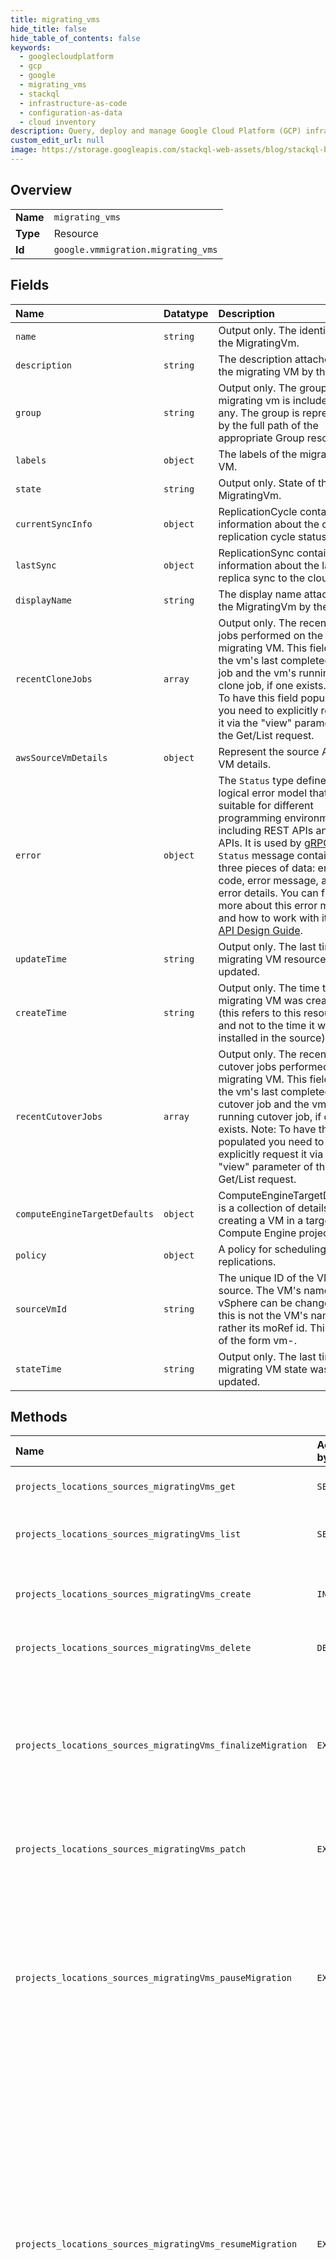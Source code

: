 ```yaml
---
title: migrating_vms
hide_title: false
hide_table_of_contents: false
keywords:
  - googlecloudplatform
  - gcp
  - google
  - migrating_vms
  - stackql
  - infrastructure-as-code
  - configuration-as-data
  - cloud inventory
description: Query, deploy and manage Google Cloud Platform (GCP) infrastructure and resources using SQL
custom_edit_url: null
image: https://storage.googleapis.com/stackql-web-assets/blog/stackql-blog-post-featured-image.png
---
```

  
    

## Overview
<table><tbody>
<tr><td><b>Name</b></td><td><code>migrating_vms</code></td></tr>
<tr><td><b>Type</b></td><td>Resource</td></tr>
<tr><td><b>Id</b></td><td><code>google.vmmigration.migrating_vms</code></td></tr>
</tbody></table>

## Fields
| Name | Datatype | Description |
|:-----|:---------|:------------|
| `name` | `string` | Output only. The identifier of the MigratingVm. |
| `description` | `string` | The description attached to the migrating VM by the user. |
| `group` | `string` | Output only. The group this migrating vm is included in, if any. The group is represented by the full path of the appropriate Group resource. |
| `labels` | `object` | The labels of the migrating VM. |
| `state` | `string` | Output only. State of the MigratingVm. |
| `currentSyncInfo` | `object` | ReplicationCycle contains information about the current replication cycle status. |
| `lastSync` | `object` | ReplicationSync contain information about the last replica sync to the cloud. |
| `displayName` | `string` | The display name attached to the MigratingVm by the user. |
| `recentCloneJobs` | `array` | Output only. The recent clone jobs performed on the migrating VM. This field holds the vm's last completed clone job and the vm's running clone job, if one exists. Note: To have this field populated you need to explicitly request it via the "view" parameter of the Get/List request. |
| `awsSourceVmDetails` | `object` | Represent the source AWS VM details. |
| `error` | `object` | The `Status` type defines a logical error model that is suitable for different programming environments, including REST APIs and RPC APIs. It is used by [gRPC](https://github.com/grpc). Each `Status` message contains three pieces of data: error code, error message, and error details. You can find out more about this error model and how to work with it in the [API Design Guide](https://cloud.google.com/apis/design/errors). |
| `updateTime` | `string` | Output only. The last time the migrating VM resource was updated. |
| `createTime` | `string` | Output only. The time the migrating VM was created (this refers to this resource and not to the time it was installed in the source). |
| `recentCutoverJobs` | `array` | Output only. The recent cutover jobs performed on the migrating VM. This field holds the vm's last completed cutover job and the vm's running cutover job, if one exists. Note: To have this field populated you need to explicitly request it via the "view" parameter of the Get/List request. |
| `computeEngineTargetDefaults` | `object` | ComputeEngineTargetDefaults is a collection of details for creating a VM in a target Compute Engine project. |
| `policy` | `object` | A policy for scheduling replications. |
| `sourceVmId` | `string` | The unique ID of the VM in the source. The VM's name in vSphere can be changed, so this is not the VM's name but rather its moRef id. This id is of the form vm-. |
| `stateTime` | `string` | Output only. The last time the migrating VM state was updated. |
## Methods
| Name | Accessible by | Required Params | Description |
|:-----|:--------------|:----------------|:------------|
| `projects_locations_sources_migratingVms_get` | `SELECT` | `name` | Gets details of a single MigratingVm. |
| `projects_locations_sources_migratingVms_list` | `SELECT` | `parent` | Lists MigratingVms in a given Source. |
| `projects_locations_sources_migratingVms_create` | `INSERT` | `parent` | Creates a new MigratingVm in a given Source. |
| `projects_locations_sources_migratingVms_delete` | `DELETE` | `name` | Deletes a single MigratingVm. |
| `projects_locations_sources_migratingVms_finalizeMigration` | `EXEC` | `migratingVm` | Marks a migration as completed, deleting migration resources that are no longer being used. Only applicable after cutover is done. |
| `projects_locations_sources_migratingVms_patch` | `EXEC` | `name` | Updates the parameters of a single MigratingVm. |
| `projects_locations_sources_migratingVms_pauseMigration` | `EXEC` | `migratingVm` | Pauses a migration for a VM. If cycle tasks are running they will be cancelled, preserving source task data. Further replication cycles will not be triggered while the VM is paused. |
| `projects_locations_sources_migratingVms_resumeMigration` | `EXEC` | `migratingVm` | Resumes a migration for a VM. When called on a paused migration, will start the process of uploading data and creating snapshots; when called on a completed cut-over migration, will update the migration to active state and start the process of uploading data and creating snapshots. |
| `projects_locations_sources_migratingVms_startMigration` | `EXEC` | `migratingVm` | Starts migration for a VM. Starts the process of uploading data and creating snapshots, in replication cycles scheduled by the policy. |
